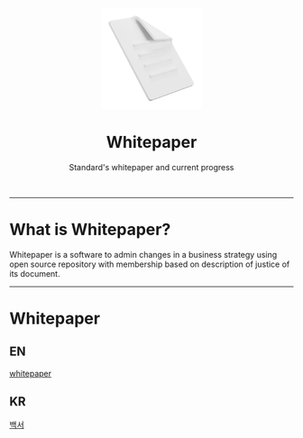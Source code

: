 <p>&nbsp;</p>
<p align="center">
<img src="./media/whitepaper_white.png" width=180>
</p>
<h1 align="center">Whitepaper</h1>
<p align="center">Standard's whitepaper and current progress</p>
<br/>

---
# What is Whitepaper?

Whitepaper is a software to admin changes in a business strategy using open source repository with membership based on description of justice of its document.

---
# Whitepaper

## EN
[whitepaper](./whitepaper_en.md)

## KR

[백서](./whitepaper_ko-kr.md)
